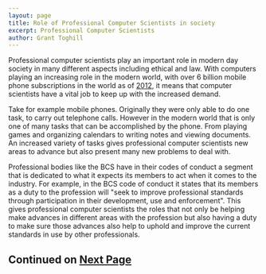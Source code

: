 ```yaml
---
layout: page
title: Role of Professional Computer Scientists in society
excerpt: Professional Computer Scientists
author: Grant Toghill
---
```


Professional computer scientists play an important role in modern day society in many different aspects including ethical and law. With computers playing an increasing role in the modern world, with over 6 billion mobile phone subscriptions in the world as of [2012](http://www.bbc.co.uk/news/technology-19925506), it means that computer scientists have a vital job to keep up with the increased demand. 

Take for example mobile phones. Originally they were only able to do one task, to carry out telephone calls. However in the modern world that is only one of many tasks that can be accomplished by the phone. From playing games and organizing calendars to writing notes and viewing documents.  An increased variety of tasks gives professional computer scientists new areas to advance but also present many new problems to deal with.         

Professional bodies like the BCS have in their codes of conduct a segment that is dedicated to what it expects its members to act when it comes to the industry. For example, in the BCS code of conduct it states that its members as a duty to the profession will "seek to improve professional standards through participation in their development, use and enforcement". This gives professional computer scientists the roles that not only be helping make advances in different areas with the profession but also having a duty to make sure those advances also help to uphold and improve the current standards in use by other professionals.

## Continued on [Next Page]({{site.baseurl}}/professional-computer-scientists-2.html)
